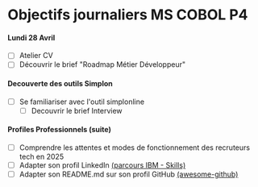 # Objectifs journaliers MS COBOL P4

#### Lundi 28 Avril

- [ ] Atelier CV
- [ ] Découvrir le brief "Roadmap Métier Développeur"

#### Decouverte des outils Simplon

- [ ] Se familiariser avec l'outil simplonline
  - [ ] Decouvrir le brief Interview

#### Profiles Professionnels (suite)

- [ ] Comprendre les attentes et modes de fonctionnement des recruteurs tech en 2025
- [ ] Adapter son profil LinkedIn [(parcours IBM - Skills)](https://skills.yourlearning.ibm.com/channel/CNL_LCB_1583339177658)
- [ ] Adapter son README.md sur son profil GitHub [(awesome-github)](https://github.com/abhisheknaiidu/awesome-github-profile-readme)